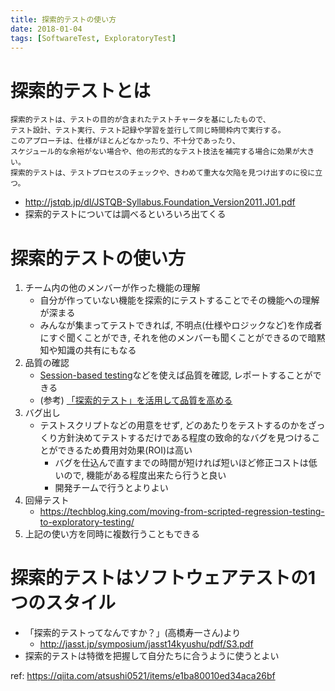 ```yaml
---
title: 探索的テストの使い方
date: 2018-01-04
tags: [SoftwareTest, ExploratoryTest]
---
```


 # 探索的テストとは

```
探索的テストは、テストの目的が含まれたテストチャータを基にしたもので、
テスト設計、テスト実行、テスト記録や学習を並行して同じ時間枠内で実行する。
このアプローチは、仕様がほとんどなかったり、不十分であったり、
スケジュール的な余裕がない場合や、他の形式的なテスト技法を補完する場合に効果が大きい。
探索的テストは、テストプロセスのチェックや、きわめて重大な欠陥を見つけ出すのに役に立つ。 
```

* http://jstqb.jp/dl/JSTQB-Syllabus.Foundation_Version2011.J01.pdf
* 探索的テストについては調べるといろいろ出てくる

# 探索的テストの使い方
1. チーム内の他のメンバーが作った機能の理解
    * 自分が作っていない機能を探索的にテストすることでその機能への理解が深まる
    * みんなが集まってテストできれば, 不明点(仕様やロジックなど)を作成者にすぐ聞くことができ, それを他のメンバーも聞くことができるので暗黙知や知識の共有にもなる
1. 品質の確認
    * [Session-based testing](https://en.wikipedia.org/wiki/Session-based_testing)などを使えば品質を確認, レポートすることができる
    * (参考) [「探索的テスト」を活用して品質を高める](http://www.nttdata.com/jp/ja/insights/trend_keyword/2014072401.html)
1. バグ出し
    * テストスクリプトなどの用意をせず, どのあたりをテストするのかをざっくり方針決めてテストするだけである程度の致命的なバグを見つけることができるため費用対効果(ROI)は高い
        * バグを仕込んで直すまでの時間が短ければ短いほど修正コストは低いので, 機能がある程度出来たら行うと良い
        * 開発チームで行うとよりよい
1. 回帰テスト
    * https://techblog.king.com/moving-from-scripted-regression-testing-to-exploratory-testing/
1. 上記の使い方を同時に複数行うこともできる

# 探索的テストはソフトウェアテストの1つのスタイル
* 「探索的テストってなんですか？」(高橋寿一さん)より
    * http://jasst.jp/symposium/jasst14kyushu/pdf/S3.pdf
* 探索的テストは特徴を把握して自分たちに合うように使うとよい

ref: https://qiita.com/atsushi0521/items/e1ba80010ed34aca26bf